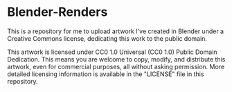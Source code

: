# Blender-Renders

This is a repository for me to upload artwork I've created in Blender under a Creative Commons license, dedicating this work to the public domain.

This artwork is licensed under CC0 1.0 Universal (CC0 1.0) Public Domain Dedication.
This means you are welcome to copy, modify, and distribute this artwork, even for commercial purposes, all without asking permission.
More detailed licensing information is available in the "LICENSE" file in this repository.
